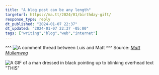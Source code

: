 ```yaml
---
title: "A blog post can be any length"
targeturl: https://ma.tt/2024/01/birthday-gift/
response_type: reply
dt_published: "2024-01-07 22:37"
dt_updated: "2024-01-07 22:37 -05:00"
tags: ["writing","blog","web","internet"]
---
```


^^^
![A comment thread between Luis and Matt](https://github.com/lqdev/luisquintanilla.me/assets/11130940/d42cc57e-b882-4042-b2be-e68810105c3d)
^^^ Source: *[Matt Mullenweg](https://ma.tt/)*

![A GIF of a man dressed in black pointing up to blinking overhead text "THIS"](https://media.giphy.com/media/26FLgGTPUDH6UGAbm/giphy.gif)